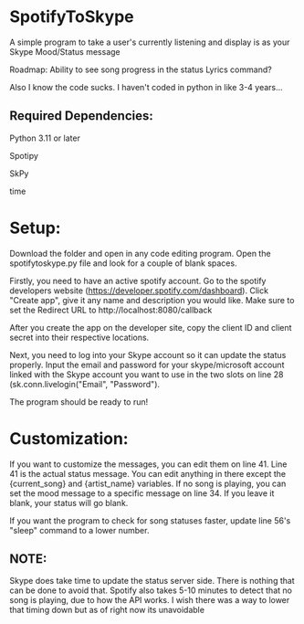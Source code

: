 # SpotifyToSkype
A simple program to take a user's currently listening and display is as your Skype Mood/Status message

Roadmap:
Ability to see song progress in the status
Lyrics command?

Also I know the code sucks. I haven't coded in python in like 3-4 years...



Required Dependencies:
--------------
Python 3.11 or later

Spotipy

SkPy

time

# Setup:

Download the folder and open in any code editing program. Open the spotifytoskype.py file and look for a couple of blank spaces.

Firstly, you need to have an active spotify account. Go to the spotify developers website (https://developer.spotify.com/dashboard). Click "Create app", give it any name and description you would like.  Make sure to set the Redirect URL to http://localhost:8080/callback

After you create the app on the developer site, copy the client ID and client secret into their respective locations. 

Next, you need to log into your Skype account so it can update the status properly. Input the email and password for your skype/microsoft account linked with the Skype account you want to use in the two slots on line 28 (sk.conn.livelogin("Email", "Password").

The program should be ready to run!



# Customization:

If you want to customize the messages, you can edit them on line 41. Line 41 is the actual status message. You can edit anything in there except the {current_song} and {artist_name} variables.
If no song is playing, you can set the mood message to a specific message on line 34. If you leave it blank, your status will go blank.

If you want the program to check for song statuses faster, update line 56's "sleep" command to a lower number. 



## NOTE: 
Skype does take time to update the status server side. There is nothing that can be done to avoid that. Spotify also takes 5-10 minutes to detect that no song is playing, due to how the API works. I wish there was a way to lower that timing down but as of right now its unavoidable
